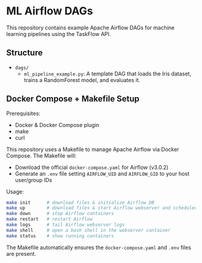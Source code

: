 # ML Airflow DAGs

This repository contains example Apache Airflow DAGs for machine learning pipelines using the TaskFlow API.

## Structure

- `dags/`
  - `ml_pipeline_example.py`: A template DAG that loads the Iris dataset, trains a RandomForest model, and evaluates it.

## Docker Compose + Makefile Setup

Prerequisites:

- Docker & Docker Compose plugin
- make
- curl

This repository uses a Makefile to manage Apache Airflow via Docker Compose. The Makefile will:

- Download the official `docker-compose.yaml` for Airflow (v3.0.2)
- Generate an `.env` file setting `AIRFLOW_UID` and `AIRFLOW_GID` to your host user/group IDs

Usage:

```bash
make init      # download files & initialize Airflow DB
make up        # download files & start Airflow webserver and scheduler
make down      # stop Airflow containers
make restart   # restart Airflow
make logs      # tail Airflow webserver logs
make shell     # open a bash shell in the webserver container
make status    # show running containers
```

The Makefile automatically ensures the `docker-compose.yaml` and `.env` files are present.